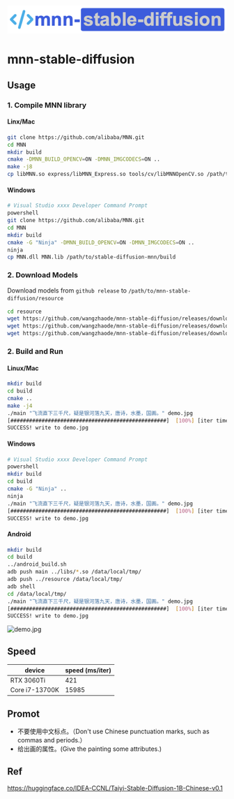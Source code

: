 ![mnn-stable-diffusion](resource/logo.png)

# mnn-stable-diffusion

## Usage

### 1. Compile MNN library
#### Linx/Mac
```bash
git clone https://github.com/alibaba/MNN.git
cd MNN
mkdir build
cmake -DMNN_BUILD_OPENCV=ON -DMNN_IMGCODECS=ON ..
make -j8
cp libMNN.so express/libMNN_Express.so tools/cv/libMNNOpenCV.so /path/to/stable-diffusion-mnn/libs
```

#### Windows
```bash
# Visual Studio xxxx Developer Command Prompt
powershell
git clone https://github.com/alibaba/MNN.git
cd MNN
mkdir build
cmake -G "Ninja" -DMNN_BUILD_OPENCV=ON -DMNN_IMGCODECS=ON ..
ninja
cp MNN.dll MNN.lib /path/to/stable-diffusion-mnn/build
```

### 2. Download Models
Download models from `github release` to `/path/to/mnn-stable-diffusion/resource`
```bash
cd resource
wget https://github.com/wangzhaode/mnn-stable-diffusion/releases/download/v0.1/text_encoder.mnn
wget https://github.com/wangzhaode/mnn-stable-diffusion/releases/download/v0.1/vae_decoder.mnn
wget https://github.com/wangzhaode/mnn-stable-diffusion/releases/download/v0.1/unet.mnn
```

### 2. Build and Run

#### Linux/Mac
```bash
mkdir build
cd build
cmake ..
make -j4
./main "飞流直下三千尺，疑是银河落九天，唐诗，水墨，国画。" demo.jpg
[##################################################]  [100%] [iter time: 411.441000 ms]
SUCCESS! write to demo.jpg
```
#### Windows
```bash
# Visual Studio xxxx Developer Command Prompt
powershell
mkdir build
cd build
cmake -G "Ninja" ..
ninja
./main "飞流直下三千尺，疑是银河落九天，唐诗，水墨，国画。" demo.jpg
[##################################################]  [100%] [iter time: 411.441000 ms]
SUCCESS! write to demo.jpg
```
#### Android
```bash
mkdir build
cd build
../android_build.sh
adb push main ../libs/*.so /data/local/tmp/
adb push ../resource /data/local/tmp/
adb shell
cd /data/local/tmp/
./main "飞流直下三千尺，疑是银河落九天，唐诗，水墨，国画。" demo.jpg
[##################################################]  [100%] [iter time: 411.441000 ms]
SUCCESS! write to demo.jpg
```

![demo.jpg](./resource/demo.jpg)

## Speed

|     device     | speed (ms/iter) |
|----------------|-----------------|
|   RTX 3060Ti   |       421       |
| Core i7-13700K |      15985      |


## Promot
- 不要使用中文标点。（Don't use Chinese punctuation marks, such as commas and periods.）
- 给出画的属性。(Give the painting some attributes.)

## Ref
https://huggingface.co/IDEA-CCNL/Taiyi-Stable-Diffusion-1B-Chinese-v0.1
